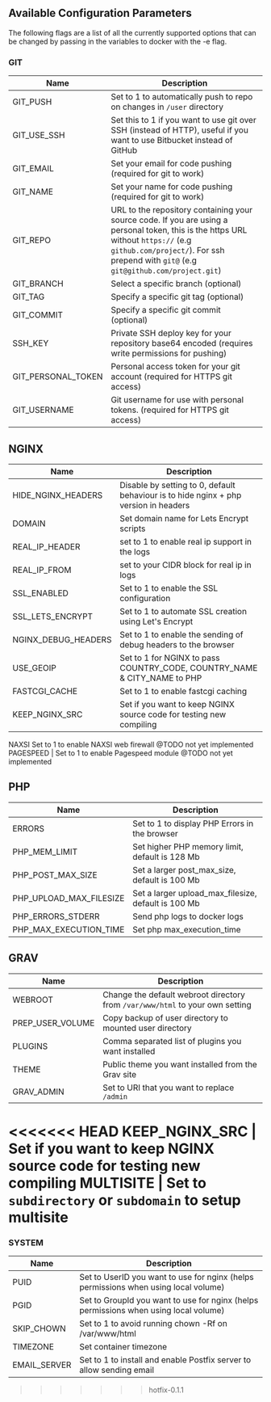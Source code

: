 ## Available Configuration Parameters
The following flags are a list of all the currently supported options that can be changed by passing in the variables to docker with the -e flag.

### GIT 

Name | Description
------------------------- |----------------------------------------------------------------------------------------------------------------
GIT_PUSH | Set to 1 to automatically push to repo on changes in `/user` directory  
GIT_USE_SSH | Set this to 1 if you want to use git over SSH (instead of HTTP), useful if you want to use Bitbucket instead of GitHub  
GIT_EMAIL | Set your email for code pushing (required for git to work)  
GIT_NAME | Set your name for code pushing (required for git to work)  
GIT_REPO | URL to the repository containing your source code. If you are using a personal token, this is the https URL without `https://` (e.g `github.com/project/`). For ssh prepend with `git@` (e.g `git@github.com/project.git`)  
GIT_BRANCH | Select a specific branch (optional)  
GIT_TAG | Specify a specific git tag (optional)  
GIT_COMMIT | Specify a specific git commit (optional)  
SSH_KEY | Private SSH deploy key for your repository base64 encoded (requires write permissions for pushing)  
GIT_PERSONAL_TOKEN | Personal access token for your git account (required for HTTPS git access)  
GIT_USERNAME | Git username for use with personal tokens. (required for HTTPS git access)  

## NGINX 
Name | Description  
------------------------- | ----------------------------------------------------------------------------------------------------------------  
HIDE_NGINX_HEADERS | Disable by setting to 0, default behaviour is to hide nginx + php version in headers
DOMAIN | Set domain name for Lets Encrypt scripts
REAL_IP_HEADER | set to 1 to enable real ip support in the logs
REAL_IP_FROM | set to your CIDR block for real ip in logs
SSL_ENABLED | Set to 1 to enable the SSL configuration
SSL_LETS_ENCRYPT | Set to 1 to automate SSL creation using Let's Encrypt
NGINX_DEBUG_HEADERS | Set to 1 to enable the sending of debug headers to the browser
USE_GEOIP | Set to 1 for NGINX to pass COUNTRY_CODE, COUNTRY_NAME & CITY_NAME to PHP
FASTCGI_CACHE | Set to 1 to enable fastcgi caching
KEEP_NGINX_SRC | Set if you want to keep NGINX source code for testing new compiling  
NAXSI Set to 1 to enable NAXSI web firewall @TODO not yet implemented
PAGESPEED | Set to 1 to enable Pagespeed module @TODO not yet implemented

## PHP 
Name | Description  
------------------------- | ----------------------------------------------------------------------------------------------------------------  
ERRORS | Set to 1 to display PHP Errors in the browser
PHP_MEM_LIMIT | Set higher PHP memory limit, default is 128 Mb
PHP_POST_MAX_SIZE | Set a larger post_max_size, default is 100 Mb
PHP_UPLOAD_MAX_FILESIZE | Set a larger upload_max_filesize, default is 100 Mb
PHP_ERRORS_STDERR | Send php logs to docker logs
PHP_MAX_EXECUTION_TIME | Set php max_execution_time 

## GRAV 
Name | Description  
------------------------- | ----------------------------------------------------------------------------------------------------------------  
WEBROOT | Change the default webroot directory from `/var/www/html` to your own setting
PREP_USER_VOLUME | Copy backup of user directory to mounted user directory
PLUGINS | Comma separated list of plugins you want installed
THEME | Public theme you want installed from the Grav site
GRAV_ADMIN | Set to URI that you want to replace `/admin`  
<<<<<<< HEAD
KEEP_NGINX_SRC | Set if you want to keep NGINX source code for testing new compiling
MULTISITE | Set to `subdirectory` or `subdomain` to setup multisite
=======

### SYSTEM

Name | Description
------------------------- |----------------------------------------------------------------------------------------------------------------
PUID | Set to UserID you want to use for nginx (helps permissions when using local volume)
PGID | Set to GroupId you want to use for nginx (helps permissions when using local volume)
SKIP_CHOWN | Set to 1 to avoid running chown -Rf on /var/www/html
TIMEZONE | Set container timezone
EMAIL_SERVER | Set to 1 to install and enable Postfix server to allow sending email
>>>>>>> hotfix-0.1.1
